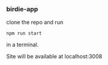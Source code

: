 ### birdie-app

clone the repo and run 

`npm run start` 

in a terminal.

Site will be available at localhost:3008